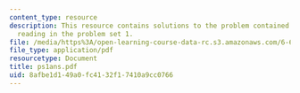 ```yaml
---
content_type: resource
description: This resource contains solutions to the problem contained in the assigned
  reading in the problem set 1.
file: /media/https%3A/open-learning-course-data-rc.s3.amazonaws.com/6-691-seminar-in-electric-power-systems-spring-2006/8afbe1d149a0fc4132f17410a9cc0766_ps1ans.pdf
file_type: application/pdf
resourcetype: Document
title: ps1ans.pdf
uid: 8afbe1d1-49a0-fc41-32f1-7410a9cc0766
---
```

